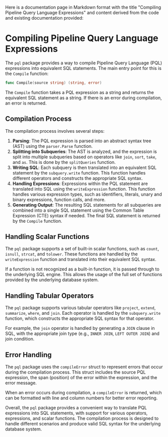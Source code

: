 
  
  Here is a documentation page in Markdown format with the title "Compiling Pipeline Query Language Expressions" and content derived from the code and existing documentation provided:

# Compiling Pipeline Query Language Expressions

The `pql` package provides a way to compile Pipeline Query Language (PQL) expressions into equivalent SQL statements. The main entry point for this is the `Compile` function:

```go
func Compile(source string) (string, error)
```

The `Compile` function takes a PQL expression as a string and returns the equivalent SQL statement as a string. If there is an error during compilation, an error is returned.

## Compilation Process

The compilation process involves several steps:

1. **Parsing**: The PQL expression is parsed into an abstract syntax tree (AST) using the `parser.Parse` function.
2. **Splitting into Subqueries**: The AST is analyzed, and the expression is split into multiple subqueries based on operators like `join`, `sort`, `take`, and `as`. This is done by the `splitQueries` function.
3. **Writing SQL**: Each subquery is then translated into an equivalent SQL statement by the `subquery.write` function. This function handles different operators and constructs the appropriate SQL syntax.
4. **Handling Expressions**: Expressions within the PQL statement are translated into SQL using the `writeExpression` function. This function handles various expression types, such as identifiers, literals, unary and binary expressions, function calls, and more.
5. **Generating Output**: The resulting SQL statements for all subqueries are combined into a single SQL statement using the Common Table Expression (CTE) syntax if needed. The final SQL statement is returned by the `Compile` function.

## Handling Scalar Functions

The `pql` package supports a set of built-in scalar functions, such as `count`, `isnull`, `strcat`, and `tolower`. These functions are handled by the `writeExpression` function and translated into their equivalent SQL syntax.

If a function is not recognized as a built-in function, it is passed through to the underlying SQL engine. This allows the usage of the full set of functions provided by the underlying database system.

## Handling Tabular Operators

The `pql` package supports various tabular operators like `project`, `extend`, `summarize`, `where`, and `join`. Each operator is handled by the `subquery.write` function, which constructs the appropriate SQL syntax for that operator.

For example, the `join` operator is handled by generating a `JOIN` clause in SQL, with the appropriate join type (e.g., `INNER JOIN`, `LEFT OUTER JOIN`) and join condition.

## Error Handling

The `pql` package uses the `compileError` struct to represent errors that occur during the compilation process. This struct includes the source PQL expression, the span (position) of the error within the expression, and the error message.

When an error occurs during compilation, a `compileError` is returned, which can be formatted with line and column numbers for better error reporting.

Overall, the `pql` package provides a convenient way to translate PQL expressions into SQL statements, with support for various operators, expressions, and scalar functions. The compilation process is designed to handle different scenarios and produce valid SQL syntax for the underlying database system.
  
  